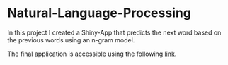 # Natural-Language-Processing

In this project I created a Shiny-App that predicts the next word based on the previous words using an n-gram model. 

The final application is accessible using the following [link](https://nicofrsh.shinyapps.io/NextWordPredict/). 
